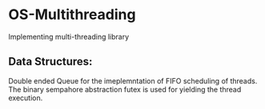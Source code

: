 # OS-Multithreading
Implementing multi-threading library

Data Structures:
---------------
Double ended Queue for the imeplemntation of 
FIFO scheduling of threads. The binary sempahore abstraction futex is used 
for yielding the thread execution.
